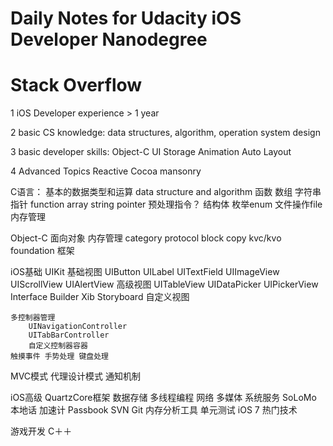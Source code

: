 # Daily Notes for Udacity iOS Developer Nanodegree
# Stack Overflow

1 iOS Developer experience > 1 year 

2 basic CS knowledge: data structures, algorithm, operation system design

3 basic developer skills: 
    Object-C
    UI
    Storage
    Animation
    Auto Layout
    
4 Advanced Topics
  Reactive Cocoa
  mansonry


C语言：
基本的数据类型和运算 data structure and algorithm
函数 数组 字符串 指针 function array string pointer
预处理指令？
结构体 枚举enum
文件操作file 内存管理 

Object-C
面向对象
内存管理
category protocol block
copy kvc/kvo
foundation 框架

iOS基础
UIKit
	基础视图
		UIButton UILabel UITextField
		UIImageView UIScrollView UIAlertView
	高级视图
		UITableView UIDataPicker UIPickerView
		Interface Builder Xib Storyboard
	自定义视图
	
	多控制器管理
		UINavigationController 
		UITabBarController
		自定义控制器容器			
	触摸事件 手势处理 键盘处理
MVC模式 代理设计模式
通知机制

iOS高级
	QuartzCore框架
	数据存储
	多线程编程
	网络
	多媒体
	系统服务
	SoLoMo
	本地话 加速计 Passbook SVN Git 内存分析工具 单元测试
	iOS 7
	热门技术

游戏开发
	C＋＋
